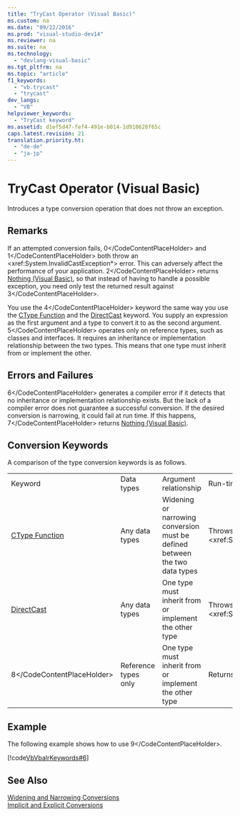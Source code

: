 ```yaml
---
title: "TryCast Operator (Visual Basic)"
ms.custom: na
ms.date: "09/22/2016"
ms.prod: "visual-studio-dev14"
ms.reviewer: na
ms.suite: na
ms.technology: 
  - "devlang-visual-basic"
ms.tgt_pltfrm: na
ms.topic: "article"
f1_keywords: 
  - "vb.trycast"
  - "trycast"
dev_langs: 
  - "VB"
helpviewer_keywords: 
  - "TryCast keyword"
ms.assetid: d1ef5d47-fef4-491e-b014-1d910628f65c
caps.latest.revision: 21
translation.priority.ht: 
  - "de-de"
  - "ja-jp"
---
```

# TryCast Operator (Visual Basic)
Introduces a type conversion operation that does not throw an exception.  
  
## Remarks  
 If an attempted conversion fails, <CodeContentPlaceHolder>0\</CodeContentPlaceHolder> and <CodeContentPlaceHolder>1\</CodeContentPlaceHolder> both throw an \<xref:System.InvalidCastException*> error. This can adversely affect the performance of your application. <CodeContentPlaceHolder>2\</CodeContentPlaceHolder> returns [Nothing (Visual Basic)](../vs140/nothing--visual-basic-.md), so that instead of having to handle a possible exception, you need only test the returned result against <CodeContentPlaceHolder>3\</CodeContentPlaceHolder>.  
  
 You use the <CodeContentPlaceHolder>4\</CodeContentPlaceHolder> keyword the same way you use the [CType Function](../vs140/ctype-function--visual-basic-.md) and the [DirectCast](../vs140/directcast-operator--visual-basic-.md) keyword. You supply an expression as the first argument and a type to convert it to as the second argument. <CodeContentPlaceHolder>5\</CodeContentPlaceHolder> operates only on reference types, such as classes and interfaces. It requires an inheritance or implementation relationship between the two types. This means that one type must inherit from or implement the other.  
  
## Errors and Failures  
 <CodeContentPlaceHolder>6\</CodeContentPlaceHolder> generates a compiler error if it detects that no inheritance or implementation relationship exists. But the lack of a compiler error does not guarantee a successful conversion. If the desired conversion is narrowing, it could fail at run time. If this happens, <CodeContentPlaceHolder>7\</CodeContentPlaceHolder> returns [Nothing (Visual Basic)](../vs140/nothing--visual-basic-.md).  
  
## Conversion Keywords  
 A comparison of the type conversion keywords is as follows.  
  
|||||  
|-|-|-|-|  
|Keyword|Data types|Argument relationship|Run-time failure|  
|[CType Function](../vs140/ctype-function--visual-basic-.md)|Any data types|Widening or narrowing conversion must be defined between the two data types|Throws \<xref:System.InvalidCastException*>|  
|[DirectCast](../vs140/directcast-operator--visual-basic-.md)|Any data types|One type must inherit from or implement the other type|Throws \<xref:System.InvalidCastException*>|  
|<CodeContentPlaceHolder>8\</CodeContentPlaceHolder>|Reference types only|One type must inherit from or implement the other type|Returns [Nothing (Visual Basic)](../vs140/nothing--visual-basic-.md)|  
  
## Example  
 The following example shows how to use <CodeContentPlaceHolder>9\</CodeContentPlaceHolder>.  
  
 [!code[VbVbalrKeywords#6](../vs140/codesnippet/VisualBasic/trycast-operator--visual-basic-_1.vb)]  
  
## See Also  
 [Widening and Narrowing Conversions](../vs140/widening-and-narrowing-conversions--visual-basic-.md)   
 [Implicit and Explicit Conversions](../vs140/implicit-and-explicit-conversions--visual-basic-.md)